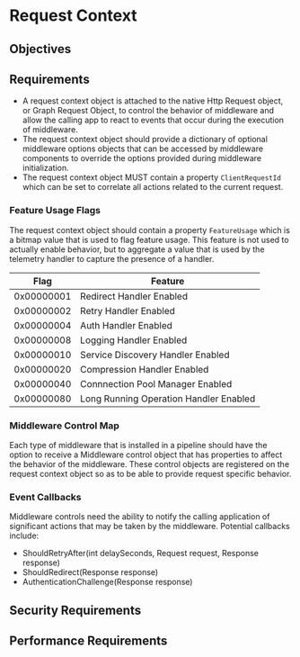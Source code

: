 # Request Context

## Objectives

## Requirements

- A request context object is attached to the native Http Request object, or Graph Request Object, to control the behavior of middleware and allow the calling app to react to events that occur during the execution of middleware.
- The request context object should provide a dictionary of optional middleware options objects that can be accessed by middleware components to override the options provided during middleware initialization.  
- The request context object MUST contain a property `ClientRequestId` which can be set to correlate all actions related to the current request.

### Feature Usage Flags

The request context object should contain a property `FeatureUsage` which is a bitmap value that is used to flag feature usage. This feature is not used to actually enable behavior, but to aggregate a value that is used by the telemetry handler to capture the presence of a handler.

| Flag | Feature |    
|--|--|
|  0x00000001 |  Redirect Handler Enabled  |
|  0x00000002 |  Retry Handler Enabled  |
|  0x00000004 |  Auth Handler Enabled  |
|  0x00000008 |  Logging Handler Enabled  |
|  0x00000010 |  Service Discovery Handler Enabled  |
|  0x00000020 |  Compression Handler Enabled  |
|  0x00000040 |  Connnection Pool Manager Enabled  |
|  0x00000080 |  Long Running Operation Handler Enabled  |

### Middleware Control Map

Each type of middleware that is installed in a pipeline should have the option to receive a Middleware control object that has properties to affect the behavior of the middleware.  These control objects are registered on the request context object so as to be able to provide request specific behavior. 

### Event Callbacks
Middleware controls need the ability to notify the calling application of significant actions that may be taken by the middleware. Potential callbacks include:

- ShouldRetryAfter(int delaySeconds, Request request, Response response)
- ShouldRedirect(Response response)
- AuthenticationChallenge(Response response)

## Security Requirements

## Performance Requirements
